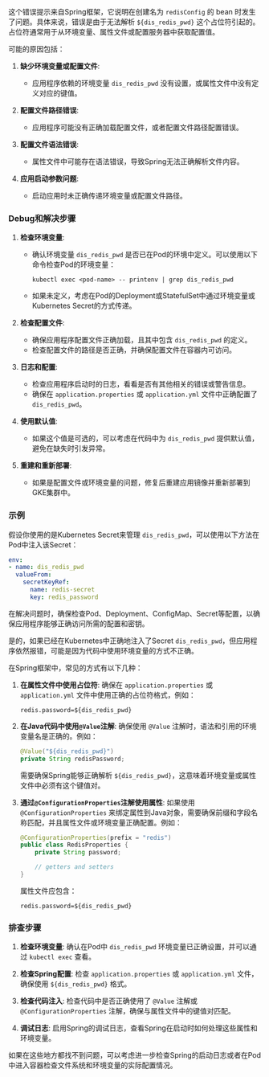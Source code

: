 这个错误提示来自Spring框架，它说明在创建名为 `redisConfig` 的 bean 时发生了问题。具体来说，错误是由于无法解析 `${dis_redis_pwd}` 这个占位符引起的。占位符通常用于从环境变量、属性文件或配置服务器中获取配置值。

可能的原因包括：

1. **缺少环境变量或配置文件**:
   - 应用程序依赖的环境变量 `dis_redis_pwd` 没有设置，或属性文件中没有定义对应的键值。

2. **配置文件路径错误**:
   - 应用程序可能没有正确加载配置文件，或者配置文件路径配置错误。

3. **配置文件语法错误**:
   - 属性文件中可能存在语法错误，导致Spring无法正确解析文件内容。

4. **应用启动参数问题**:
   - 启动应用时未正确传递环境变量或配置文件路径。

### Debug和解决步骤

1. **检查环境变量**:
   - 确认环境变量 `dis_redis_pwd` 是否已在Pod的环境中定义。可以使用以下命令检查Pod的环境变量：
     ```shell
     kubectl exec <pod-name> -- printenv | grep dis_redis_pwd
     ```
   - 如果未定义，考虑在Pod的Deployment或StatefulSet中通过环境变量或Kubernetes Secret的方式传递。

2. **检查配置文件**:
   - 确保应用程序配置文件正确加载，且其中包含 `dis_redis_pwd` 的定义。
   - 检查配置文件的路径是否正确，并确保配置文件在容器内可访问。

3. **日志和配置**:
   - 检查应用程序启动时的日志，看看是否有其他相关的错误或警告信息。
   - 确保在 `application.properties` 或 `application.yml` 文件中正确配置了 `dis_redis_pwd`。

4. **使用默认值**:
   - 如果这个值是可选的，可以考虑在代码中为 `dis_redis_pwd` 提供默认值，避免在缺失时引发异常。

5. **重建和重新部署**:
   - 如果是配置文件或环境变量的问题，修复后重建应用镜像并重新部署到GKE集群中。

### 示例

假设你使用的是Kubernetes Secret来管理 `dis_redis_pwd`，可以使用以下方法在Pod中注入该Secret：

```yaml
env:
- name: dis_redis_pwd
  valueFrom:
    secretKeyRef:
      name: redis-secret
      key: redis_password
```

在解决问题时，确保检查Pod、Deployment、ConfigMap、Secret等配置，以确保应用程序能够正确访问所需的配置和密钥。


是的，如果已经在Kubernetes中正确地注入了Secret `dis_redis_pwd`，但应用程序依然报错，可能是因为代码中使用环境变量的方式不正确。

在Spring框架中，常见的方式有以下几种：

1. **在属性文件中使用占位符**:
   确保在 `application.properties` 或 `application.yml` 文件中使用正确的占位符格式，例如：

   ```properties
   redis.password=${dis_redis_pwd}
   ```

2. **在Java代码中使用`@Value`注解**:
   确保使用 `@Value` 注解时，语法和引用的环境变量名是正确的。例如：

   ```java
   @Value("${dis_redis_pwd}")
   private String redisPassword;
   ```

   需要确保Spring能够正确解析 `${dis_redis_pwd}`，这意味着环境变量或属性文件中必须有这个键值对。

3. **通过`@ConfigurationProperties`注解使用属性**:
   如果使用 `@ConfigurationProperties` 来绑定属性到Java对象，需要确保前缀和字段名称匹配，并且属性文件或环境变量正确配置。例如：

   ```java
   @ConfigurationProperties(prefix = "redis")
   public class RedisProperties {
       private String password;

       // getters and setters
   }
   ```

   属性文件应包含：
   ```properties
   redis.password=${dis_redis_pwd}
   ```

### 排查步骤

1. **检查环境变量**:
   确认在Pod中 `dis_redis_pwd` 环境变量已正确设置，并可以通过 `kubectl exec` 查看。

2. **检查Spring配置**:
   检查 `application.properties` 或 `application.yml` 文件，确保使用 `${dis_redis_pwd}` 格式。

3. **检查代码注入**:
   检查代码中是否正确使用了 `@Value` 注解或 `@ConfigurationProperties` 注解，确保与属性文件中的键值对匹配。

4. **调试日志**:
   启用Spring的调试日志，查看Spring在启动时如何处理这些属性和环境变量。

如果在这些地方都找不到问题，可以考虑进一步检查Spring的启动日志或者在Pod中进入容器检查文件系统和环境变量的实际配置情况。
